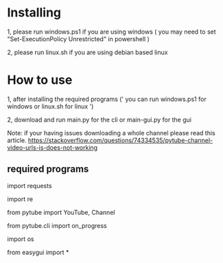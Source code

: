 # Installing

1, please run windows.ps1 if you are using windows ( you may need to set "Set-ExecutionPolicy Unrestricted" in powershell )

2, please run linux.sh if you are using debian based linux

# How to use

1, after installing the required programs (' you can run windows.ps1 for windows or linux.sh for linux ')

2, download and run main.py for the cli or main-gui.py for the gui

Note: if your having issues downloading a whole channel please read this article. https://stackoverflow.com/questions/74334535/pytube-channel-video-urls-is-does-not-working

## required programs

import requests

import re

from pytube import YouTube, Channel

from pytube.cli import on_progress

import os

from easygui import *
